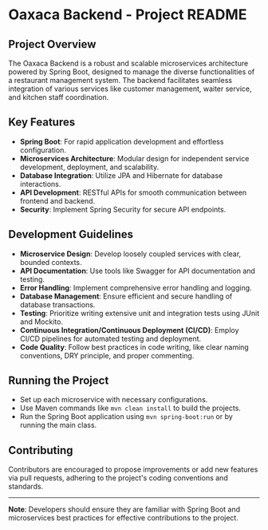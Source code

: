 # Oaxaca Backend - Project README

## Project Overview

The Oaxaca Backend is a robust and scalable microservices architecture powered by Spring Boot, designed to manage the diverse functionalities of a restaurant management system. The backend facilitates seamless integration of various services like customer management, waiter service, and kitchen staff coordination.

## Key Features

- **Spring Boot**: For rapid application development and effortless configuration.
- **Microservices Architecture**: Modular design for independent service development, deployment, and scalability.
- **Database Integration**: Utilize JPA and Hibernate for database interactions.
- **API Development**: RESTful APIs for smooth communication between frontend and backend.
- **Security**: Implement Spring Security for secure API endpoints.

## Development Guidelines

- **Microservice Design**: Develop loosely coupled services with clear, bounded contexts.
- **API Documentation**: Use tools like Swagger for API documentation and testing.
- **Error Handling**: Implement comprehensive error handling and logging.
- **Database Management**: Ensure efficient and secure handling of database transactions.
- **Testing**: Prioritize writing extensive unit and integration tests using JUnit and Mockito.
- **Continuous Integration/Continuous Deployment (CI/CD)**: Employ CI/CD pipelines for automated testing and deployment.
- **Code Quality**: Follow best practices in code writing, like clear naming conventions, DRY principle, and proper commenting.

## Running the Project

- Set up each microservice with necessary configurations.
- Use Maven commands like `mvn clean install` to build the projects.
- Run the Spring Boot application using `mvn spring-boot:run` or by running the main class.

## Contributing

Contributors are encouraged to propose improvements or add new features via pull requests, adhering to the project's coding conventions and standards.

---

**Note**: Developers should ensure they are familiar with Spring Boot and microservices best practices for effective contributions to the project.
